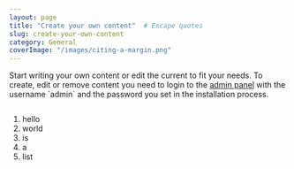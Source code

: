 ```yaml
---
layout: page
title: "Create your own content"  # Escape quotes
slug: create-your-own-content
category: General
coverImage: "/images/citing-a-margin.png"
---
```


<p>Start writing your own content or edit the current to fit your needs. To create, edit or remove content you need to login to the <a href="https://jitsi.navanudi.com/admin/edit-content/admin/">admin panel</a> with the username `admin` and the password you set in the installation process.</p>
<p><img src="https://jitsi.navanudi.com/bl-content/uploads/pages/438da7450c3cdfa338e0d728096826dc/fsfe-open-source-for-privacy-colour.gif" alt=""></p>
<ol>
<li>hello</li>
<li>world</li>
<li>is</li>
<li>a</li>
<li>list</li>
</ol>